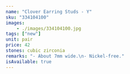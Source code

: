 ```yaml
---
name: "Clover Earring Studs - Y"
sku: "334104100"
images:
    - ./images/334104100.jpg
tags: ["new"]
unit: pair
price: 42
stones: cubic zirconia
remarks: "- About 7mm wide.\n- Nickel-free."
isAvailable: true
---
```

